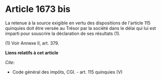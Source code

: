 # Article 1673 bis

La retenue à la source exigible en vertu des dispositions de l'article 115 quinquies doit être versée au Trésor par la
société dans le délai qui lui est imparti pour souscrire la déclaration de ses résultats (1). 

(1) Voir Annexe II, art. 379.

**Liens relatifs à cet article**

_Cite_:

  - Code général des impôts, CGI. - art. 115 quinquies (V)
